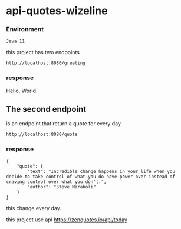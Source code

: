 # api-quotes-wizeline
### Environment
```
Java 11
```
this project has two endpoints 

```
http://localhost:8080/greeting
```
### response
Hello, World.

## The second endpoint 
is an endpoint that return a quote for every day

```
http://localhost:8080/quote
```

### response

```
{
    "quote": {
        "text": "Incredible change happens in your life when you decide to take control of what you do have power over instead of craving control over what you don't.",
        "author": "Steve Maraboli"
    }
}
```

this change every day.


this project use api https://zenquotes.io/api/today